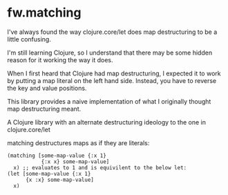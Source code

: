 # fw.matching


I've always found the way clojure.core/let does map destructuring to be a little confusing.

I'm still learning Clojure, so I understand that there may be some hidden reason for it
working the way it does.

When I first heard that Clojure had map destructuring, I expected it to work by putting
a map literal on the left hand side. Instead, you have to reverse the key and value positions.

This library provides a naive implementation of what I originally thought map destructuring meant.

A Clojure library with an alternate destructuring ideology to the one in clojure.core/let

matching destructures maps as if they are literals:

    (matching [some-map-value {:x 1}
               {:x x} some-map-value]
      x) ;; evaluates to 1 and is equivilent to the below let:
    (let [some-map-value {:x 1}
          {x :x} some-map-value]
      x)
